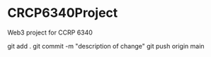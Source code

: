 # CRCP6340Project  

Web3 project for CCRP 6340

git add .
git commit -m "description of change"
git push origin main